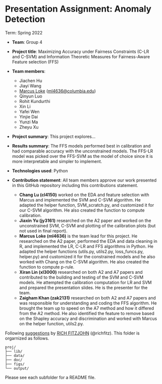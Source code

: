 # Presentation Assignment: Anomaly Detection 

Term: Spring 2022

+ **Team**: Group 4
+ **Project title**: Maximizing Accuracy under Fairness Constraints (C-LR and C-SVM) and Information Theoretic Measures for Fairness-Aware Feature selection (FFS) 
+ **Team members**:
  + Jiachen Hu
  + Jiayi Wang
  + [Marcus Loke](https://www.linkedin.com/in/lokemarcus/) (ml4636@columbia.edu)
  + Qinyun Luo
  + Rohit Kundurthi
  + Xin Li
  + Yafei Wen
  + Yinjie Dai
  + Yunzi Ma
  + Zheyu Xu

+ **Project summary**: This project explores...

+ **Results summary**: The FFS models performed best in calibration and had comparable accuracy with the unconstrained models. The FFS-LR model was picked over the FFS-SVM as the model of choice since it is more interpretable and simpler to implement.

+ **Technologies used**: Python
	
+ **Contribution statement**: All team members approve our work presented in this GitHub repository including this contributions statement. 
  + **Chang Lu (cl4150)** worked on the EDA and feature selection with Marcus and implemented the SVM and C-SVM algorithm. He adapted the helper function, SVM_scratch.py, and customized it for our C-SVM algorithm. He also created the function to compute calibration.
  + **Jiaxin Yu (jy3161)** researched on the A2 paper and worked on the unconstrained SVM, C-SVM and plotting of the calibration plots (but not used in final report). 
  + **Marcus Loke (ml4636)** is the team lead for this project. He researched on the A2 paper, performed the EDA and data cleaning in R, and implemented the LR, C-LR and FFS algorithms in Python. He adapted the helper functions (utils.py, utils2.py, loss_funcs.py, helper.py) and customized it for the constrained models and he also worked with Chang on the C-SVM algorithm. He also created the function to compute p-rule. 
  + **Xiran Lin (xl3000)** researched on both A2 and A7 papers and contributed to the building and testing of the SVM and C-SVM models. He attempted the calibration computation for LR and SVM and prepared the presentation slides. He is the presenter for the team.
  + **Zaigham Khan (zak2131)** researched on both A2 and A7 papers and was responsible for understanding and coding the FFS algorithm. He brought the team up to speed on the A7 method and how it differed from the A2 method. He also identified the feature to remove based on the Shapley accuracy and discrimination and worked with Marcus on the helper function, utils2.py.

Following [suggestions](http://nicercode.github.io/blog/2013-04-05-projects/) by [RICH FITZJOHN](http://nicercode.github.io/about/#Team) (@richfitz). This folder is orgarnized as follows.

```
proj/
├── lib/
├── data/
├── doc/
├── figs/
└── output/
```

Please see each subfolder for a README file.
